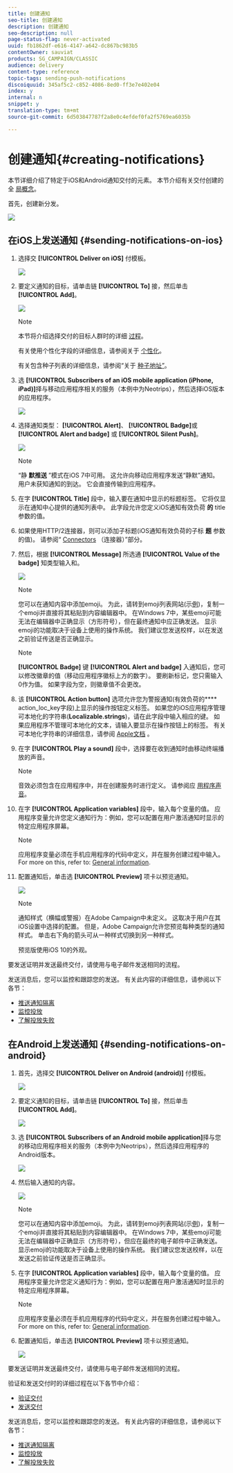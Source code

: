 ```yaml
---
title: 创建通知
seo-title: 创建通知
description: 创建通知
seo-description: null
page-status-flag: never-activated
uuid: fb1862df-e616-4147-a642-dc867bc983b5
contentOwner: sauviat
products: SG_CAMPAIGN/CLASSIC
audience: delivery
content-type: reference
topic-tags: sending-push-notifications
discoiquuid: 345af5c2-c852-4086-8ed0-ff3e7e402e04
index: y
internal: n
snippet: y
translation-type: tm+mt
source-git-commit: 6d503847787f2a8e0c4efdef0fa2f5769ea6035b

---
```



# 创建通知{#creating-notifications}

本节详细介绍了特定于iOS和Android通知交付的元素。 本节介绍有关交付创建的全 [局概念](../../delivery/using/steps-about-delivery-creation-steps.md)。

首先，创建新分发。

![](assets/nmac_delivery_1.png)

## 在iOS上发送通知 {#sending-notifications-on-ios}

1. 选择交 **[!UICONTROL Deliver on iOS]** 付模板。

   ![](assets/nmac_delivery_ios_1.png)

1. 要定义通知的目标，请单击链 **[!UICONTROL To]** 接，然后单击 **[!UICONTROL Add]**。

   ![](assets/nmac_delivery_ios_2.png)

   >[!NOTE]
   >
   >本节将介绍选择交付的目标人群时的详细 [过程](../../delivery/using/steps-defining-the-target-population.md)。
   >
   >有关使用个性化字段的详细信息，请参阅关于 [个性化](../../delivery/using/about-personalization.md)。
   >
   >有关包含种子列表的详细信息，请参阅“关于 [种子地址”](../../delivery/using/about-seed-addresses.md)。

1. 选 **[!UICONTROL Subscribers of an iOS mobile application (iPhone, iPad)]**&#x200B;择与移动应用程序相关的服务（本例中为Neotrips），然后选择iOS版本的应用程序。

   ![](assets/nmac_delivery_ios_3.png)

1. 选择通知类型： **[!UICONTROL Alert]**、 **[!UICONTROL Badge]**&#x200B;或 **[!UICONTROL Alert and badge]** 或 **[!UICONTROL Silent Push]**。

   ![](assets/nmac_delivery_ios_4.png)

   >[!NOTE]
   >
   >“静 **默推送** ”模式在iOS 7中可用。 这允许向移动应用程序发送“静默”通知。 用户未获知通知的到达。 它会直接传输到应用程序。

1. 在字 **[!UICONTROL Title]** 段中，输入要在通知中显示的标题标签。 它将仅显示在通知中心提供的通知列表中。 此字段允许您定义iOS通知有效负荷 **的** title参数的值。
1. 如果使用HTTP/2连接器，则可以添加子标题(iOS通知有效负荷的子标 **题** 参数的值)。 请参阅“ [Connectors](../../delivery/using/setting-up-mobile-app-channel.md#connectors) （连接器）”部分。
1. 然后，根据 **[!UICONTROL Message]** 所选通 **[!UICONTROL Value of the badge]** 知类型输入和。

   ![](assets/nmac_delivery_ios_5.png)

   >[!NOTE]
   >
   >您可以在通知内容中添加emoji。 为此，请转到emoji列表网站(示[例](https://www.utf8-chartable.de/unicode-utf8-table.pl?start=9728))，复制一个emoji并直接将其粘贴到内容编辑器中。 在Windows 7中，某些emoji可能无法在编辑器中正确显示（方形符号），但在最终通知中应正确发送。 显示emoji的功能取决于设备上使用的操作系统。 我们建议您发送校样，以在发送之前验证传送是否正确显示。

   >[!NOTE]
   >
   >**[!UICONTROL Badge]** 键 **[!UICONTROL Alert and badge]** 入通知后，您可以修改徽章的值（移动应用程序徽标上方的数字）。 要刷新标记，您只需输入0作为值。 如果字段为空，则徽章值不会更改。

1. 该 **[!UICONTROL Action button]** 选项允许您为警报通知(有效负荷的&#x200B;**** action_loc_key字段)上显示的操作按钮定义标签。 如果您的iOS应用程序管理可本地化的字符串(**Localizable.strings**)，请在此字段中输入相应的键。 如果应用程序不管理可本地化的文本，请输入要显示在操作按钮上的标签。 有关可本地化字符串的详细信息，请参阅 [Apple文档](https://developer.apple.com/library/content/documentation/NetworkingInternet/Conceptual/RemoteNotificationsPG/CreatingtheNotificationPayload.md#//apple_ref/doc/uid/TP40008194-CH10-SW1) 。
1. 在字 **[!UICONTROL Play a sound]** 段中，选择要在收到通知时由移动终端播放的声音。

   >[!NOTE]
   >
   >音效必须包含在应用程序中，并在创建服务时进行定义。 请参阅应 [用程序声音](../../delivery/using/setting-up-mobile-app-channel.md#application-sounds)。

1. 在字 **[!UICONTROL Application variables]** 段中，输入每个变量的值。 应用程序变量允许您定义通知行为：例如，您可以配置在用户激活通知时显示的特定应用程序屏幕。

   >[!NOTE]
   >
   >应用程序变量必须在手机应用程序的代码中定义，并在服务创建过程中输入。 For more on this, refer to: [General information](../../delivery/using/setting-up-mobile-app-channel.md#general-information).

1. 配置通知后，单击选 **[!UICONTROL Preview]** 项卡以预览通知。

   ![](assets/nmac_intro_2.png)

   >[!NOTE]
   >
   >通知样式（横幅或警报）在Adobe Campaign中未定义。 这取决于用户在其iOS设置中选择的配置。 但是，Adobe Campaign允许您预览每种类型的通知样式。 单击右下角的箭头可从一种样式切换到另一种样式。
   >
   >预览版使用iOS 10的外观。

要发送证明并发送最终交付，请使用与电子邮件发送相同的流程。

发送消息后，您可以监控和跟踪您的发送。 有关此内容的详细信息，请参阅以下各节：

* [推送通知隔离](../../delivery/using/understanding-quarantine-management.md#push-notification-quarantines)
* [监控投放](../../delivery/using/monitoring-a-delivery.md)
* [了解投放失败](../../delivery/using/understanding-delivery-failures.md)

## 在Android上发送通知 {#sending-notifications-on-android}

1. 首先，选择交 **[!UICONTROL Deliver on Android (android)]** 付模板。

   ![](assets/nmac_delivery_android_1.png)

1. 要定义通知的目标，请单击链 **[!UICONTROL To]** 接，然后单击 **[!UICONTROL Add]**。

   ![](assets/nmac_delivery_android_2.png)

1. 选 **[!UICONTROL Subscribers of an Android mobile application]**&#x200B;择与您的移动应用程序相关的服务（本例中为Neotrips），然后选择应用程序的Android版本。

   ![](assets/nmac_delivery_android_3.png)

1. 然后输入通知的内容。

   ![](assets/nmac_delivery_android_4.png)

   >[!NOTE]
   >
   >您可以在通知内容中添加emoji。 为此，请转到emoji列表网站(示[例](https://www.utf8-chartable.de/unicode-utf8-table.pl?start=9728))，复制一个emoji并直接将其粘贴到内容编辑器中。 在Windows 7中，某些emoji可能无法在编辑器中正确显示（方形符号），但应在最终的电子邮件中正确发送。 显示emoji的功能取决于设备上使用的操作系统。 我们建议您发送校样，以在发送之前验证传送是否正确显示。

1. 在字 **[!UICONTROL Application variables]** 段中，输入每个变量的值。 应用程序变量允许您定义通知行为：例如，您可以配置在用户激活通知时显示的特定应用程序屏幕。

   >[!NOTE]
   >
   >应用程序变量必须在手机应用程序的代码中定义，并在服务创建过程中输入。 For more on this, refer to: [General information](../../delivery/using/setting-up-mobile-app-channel.md#general-information).

1. 配置通知后，单击选 **[!UICONTROL Preview]** 项卡以预览通知。

   ![](assets/nmac_intro_1.png)

要发送证明并发送最终交付，请使用与电子邮件发送相同的流程。

验证和发送交付时的详细过程在以下各节中介绍：

* [验证交付](../../delivery/using/steps-validating-the-delivery.md)
* [发送交付](../../delivery/using/steps-sending-the-delivery.md)

发送消息后，您可以监控和跟踪您的发送。 有关此内容的详细信息，请参阅以下各节：

* [推送通知隔离](../../delivery/using/understanding-quarantine-management.md#push-notification-quarantines)
* [监控投放](../../delivery/using/monitoring-a-delivery.md)
* [了解投放失败](../../delivery/using/understanding-delivery-failures.md)
